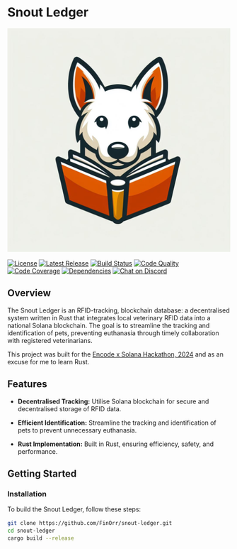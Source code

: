 # Snout Ledger

![Snout Ledger Logo](logo.jpeg)

[![License](https://img.shields.io/badge/license-MIT-blue.svg)](LICENSE)
[![Latest Release](https://img.shields.io/github/release/FinOrr/snout-ledger.svg)](https://github.com/FinOrr/snout-ledger/releases)
[![Build Status](https://img.shields.io/github/workflow/status/FinOrr/snout-ledger/CI?logo=github-actions&label=build)](https://github.com/FinOrr/snout-ledger/actions)
[![Code Quality](https://img.shields.io/codacy/grade/FinOrr/snout-ledger?logo=codacy)](https://www.codacy.com/gh/FinOrr/snout-ledger/dashboard)
[![Code Coverage](https://img.shields.io/codecov/c/github/FinOrr/snout-ledger?logo=codecov)](https://codecov.io/gh/FinOrr/snout-ledger)
[![Dependencies](https://img.shields.io/librariesio/github/FinOrr/snout-ledger?logo=dependabot)](https://libraries.io/github/FinOrr/snout-ledger)
[![Chat on Discord](https://img.shields.io/discord/your-discord-server-id?logo=discord)](https://discord.gg/your-discord-invite)

## Overview

The Snout Ledger is an RFID-tracking, blockchain database: a decentralised system written in Rust that integrates local veterinary RFID data into a national Solana blockchain. 
The goal is to streamline the tracking and identification of pets, preventing euthanasia through timely collaboration with registered veterinarians.

This project was built for the [Encode x Solana Hackathon, 2024](https://www.encode.club/encodesolanahack) and as an excuse for me to learn Rust.

## Features

- **Decentralised Tracking:** Utilise Solana blockchain for secure and decentralised storage of RFID data.
  
- **Efficient Identification:** Streamline the tracking and identification of pets to prevent unnecessary euthanasia.

- **Rust Implementation:** Built in Rust, ensuring efficiency, safety, and performance.

## Getting Started

### Installation

To build the Snout Ledger, follow these steps:

```bash
git clone https://github.com/FinOrr/snout-ledger.git
cd snout-ledger
cargo build --release
